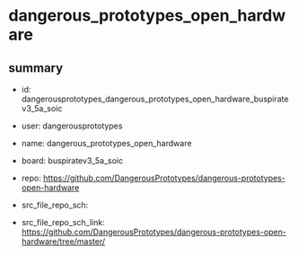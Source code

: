 # dangerous_prototypes_open_hardware
 
## summary 
* id: dangerousprototypes_dangerous_prototypes_open_hardware_buspiratev3_5a_soic
* user: dangerousprototypes
* name: dangerous_prototypes_open_hardware
* board: buspiratev3_5a_soic
* repo: https://github.com/DangerousPrototypes/dangerous-prototypes-open-hardware



* src_file_repo_sch: 
* src_file_repo_sch_link: https://github.com/DangerousPrototypes/dangerous-prototypes-open-hardware/tree/master/






